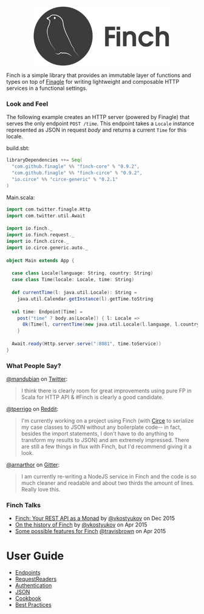 <p align="center">
  <img src="https://raw.githubusercontent.com/finagle/finch/master/finch-logo.png" width="360px" />
</p>

Finch is a simple library that provides an immutable layer of functions and types on top of [Finagle][finagle] for
writing lightweight and composable HTTP services in a functional settings.

### Look and Feel

The following example creates an HTTP server (powered by Finagle) that serves the only endpoint `POST /time`. This
endpoint takes a `Locale` instance represented as JSON in request _body_ and returns a current `Time` for this locale.

build.sbt:

```scala
libraryDependencies ++= Seq(
  "com.github.finagle" %% "finch-core" % "0.9.2",
  "com.github.finagle" %% "finch-circe" % "0.9.2",
  "io.circe" %% "circe-generic" % "0.2.1"
)
```

Main.scala:

```scala
import com.twitter.finagle.Http
import com.twitter.util.Await

import io.finch._
import io.finch.request._
import io.finch.circe._
import io.circe.generic.auto._

object Main extends App {

  case class Locale(language: String, country: String)
  case class Time(locale: Locale, time: String)

  def currentTime(l: java.util.Locale): String =
    java.util.Calendar.getInstance(l).getTime.toString

  val time: Endpoint[Time] =
    post("time" ? body.as[Locale]) { l: Locale =>
      Ok(Time(l, currentTime(new java.util.Locale(l.language, l.country))))
    }

  Await.ready(Http.server.serve(":8081", time.toService))
}
```

### What People Say?

[@mandubian](https://twitter.com/mandubian) on [Twitter](https://twitter.com/mandubian/status/652136674353283072):

> I think there is clearly room for great improvements using pure FP in Scala for HTTP API & #Finch is clearly a
> good candidate.

[@tperrigo](https://www.reddit.com/user/tperrigo) on
[Reddit](https://www.reddit.com/r/scala/comments/3kaael/which_framework_to_use_for_development_of_a_rest/cv13vvg):

> I'm currently working on a project using Finch (with [Circe][circe] to serialize my case classes to JSON without any
> boilerplate code-- in fact, besides the import statements, I don't have to do anything to transform my results to
> JSON) and am extremely impressed. There are still a few things in flux with Finch, but I'd recommend giving it a look.

[@arnarthor](https://github.com/arnarthor) on [Gitter](https://gitter.im/finagle/finch?at=56159d7476d984a35875c13a):

> I am currently re-writing a NodeJS service in Finch and the code is so much cleaner and readable and about two thirds
> the amount of lines. Really love this.

### Finch Talks

* [Finch: Your REST API as a Monad](https://skillsmatter.com/skillscasts/6876-finch-your-rest-api-as-a-monad) by
  [@vkostyukov](https://twitter.com/vkostyukov) on Dec 2015
* [On the history of Finch](https://www.youtube.com/watch?v=bbzRTxGDFhs) by
  [@vkostyukov](https://twitter.com/vkostyukov) on Apr 2015
* [Some possible features for Finch](https://www.youtube.com/watch?v=noCyZ6B__iE)
  [@travisbrown](https://twitter.com/travisbrown) on Apr 2015

# User Guide

* [Endpoints](endpoint.md)
* [RequestReaders](request.md)
* [Authentication](auth.md)
* [JSON](json.md)
* [Cookbook](cookbook.md)
* [Best Practices](best-practices.md)

[finagle]: http://twitter.github.io/finagle/
[circe]: https://github.com/travisbrown/circe
